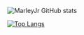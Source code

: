 ![MarleyJr GitHub stats](https://github-readme-stats.vercel.app/api?username=marleyjr&show_icons=true&theme=radical)

[![Top Langs](https://github-readme-stats.vercel.app/api/top-langs/?username=marleyjr&layout=compact)](https://github.com/anuraghazra/github-readme-stats)
